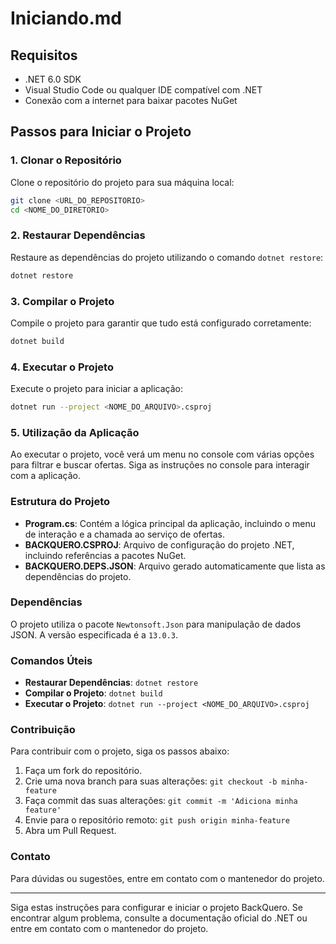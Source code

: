 # Iniciando.md

## Requisitos

- .NET 6.0 SDK
- Visual Studio Code ou qualquer IDE compatível com .NET
- Conexão com a internet para baixar pacotes NuGet

## Passos para Iniciar o Projeto

### 1. Clonar o Repositório

Clone o repositório do projeto para sua máquina local:

```sh
git clone <URL_DO_REPOSITORIO>
cd <NOME_DO_DIRETORIO>
```

### 2. Restaurar Dependências

Restaure as dependências do projeto utilizando o comando `dotnet restore`:

```sh
dotnet restore
```

### 3. Compilar o Projeto

Compile o projeto para garantir que tudo está configurado corretamente:

```sh
dotnet build
```

### 4. Executar o Projeto

Execute o projeto para iniciar a aplicação:

```sh
dotnet run --project <NOME_DO_ARQUIVO>.csproj
```

### 5. Utilização da Aplicação

Ao executar o projeto, você verá um menu no console com várias opções para filtrar e buscar ofertas. Siga as instruções no console para interagir com a aplicação.

### Estrutura do Projeto

- **Program.cs**: Contém a lógica principal da aplicação, incluindo o menu de interação e a chamada ao serviço de ofertas.
- **BACKQUERO.CSPROJ**: Arquivo de configuração do projeto .NET, incluindo referências a pacotes NuGet.
- **BACKQUERO.DEPS.JSON**: Arquivo gerado automaticamente que lista as dependências do projeto.

### Dependências

O projeto utiliza o pacote `Newtonsoft.Json` para manipulação de dados JSON. A versão especificada é a `13.0.3`.

### Comandos Úteis

- **Restaurar Dependências**: `dotnet restore`
- **Compilar o Projeto**: `dotnet build`
- **Executar o Projeto**: `dotnet run --project <NOME_DO_ARQUIVO>.csproj`

### Contribuição

Para contribuir com o projeto, siga os passos abaixo:

1. Faça um fork do repositório.
2. Crie uma nova branch para suas alterações: `git checkout -b minha-feature`
3. Faça commit das suas alterações: `git commit -m 'Adiciona minha feature'`
4. Envie para o repositório remoto: `git push origin minha-feature`
5. Abra um Pull Request.

### Contato

Para dúvidas ou sugestões, entre em contato com o mantenedor do projeto.

---

Siga estas instruções para configurar e iniciar o projeto BackQuero. Se encontrar algum problema, consulte a documentação oficial do .NET ou entre em contato com o mantenedor do projeto.
